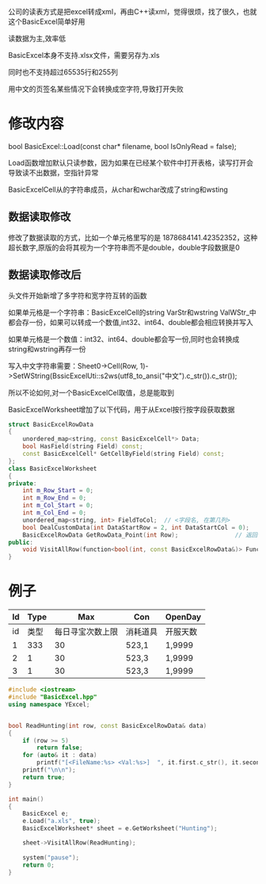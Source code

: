 公司的读表方式是把excel转成xml，再由C++读xml，觉得很烦，找了很久，也就这个BasicExcel简单好用

读数据为主,效率低

BasicExcel本身不支持.xlsx文件，需要另存为.xls

同时也不支持超过65535行和255列

用中文的页签名某些情况下会转换成空字符,导致打开失败

# 修改内容
bool BasicExcel::Load(const char* filename, bool IsOnlyRead = false);
    
Load函数增加默认只读参数，因为如果在已经某个软件中打开表格，读写打开会导致读不出数据，空指针异常
  
BasicExcelCell从的字符串成员，从char和wchar改成了string和wsting

## 数据读取修改
修改了数据读取的方式，比如一个单元格里写的是 1878684141.42352352，这种超长数字,原版的会将其视为一个字符串而不是double，double字段数据是0
    
## 数据读取修改后
头文件开始新增了多字符和宽字符互转的函数
        
如果单元格是一个字符串：BasicExcelCell的string VarStr和wstring ValWStr_中都会存一份，如果可以转成一个数值,int32、int64、double都会相应转换并写入
        
如果单元格是一个数值：int32、int64、double都会写一份,同时也会转换成string和wstring再存一份

写入中文字符串需要：Sheet0->Cell(Row, 1)->SetWString(BssicExcelUti::s2ws(utf8_to_ansi("中文").c_str()).c_str());
        
所以不论如何,对一个BasicExcelCel取值，总是能取到
        
 BasicExcelWorksheet增加了以下代码，用于从Excel按行按字段获取数据
```c++
struct BasicExcelRowData
{
	unordered_map<string, const BasicExcelCell*> Data;
	bool HasField(string Field) const;
	const BasicExcelCell* GetCellByField(string Field) const;
};
class BasicExcelWorksheet
{
private:
    int m_Row_Start = 0;
    int m_Row_End = 0;
    int m_Col_Start = 0;
    int m_Col_End = 0;
    unordered_map<string, int> FieldToCol;	// <字段名, 在第几列>
    bool DealCustomData(int DataStartRow = 2, int DataStartCol = 0);	    // 默认第0行是字段名,第1行是说明解释,第二行开始是真正的数据
    BasicExcelRowData GetRowData_Point(int Row);			    // 返回<key字段名, 该行该字段名对应的数据>		返回原始数据指针
public:
    void VisitAllRow(function<bool(int, const BasicExcelRowData&)> Func);    // 遍历所有行,返回true继续遍历下一行,返回false停止  参数1：行数   参数2：<字段名， 数据>
}
```
# 例子
Id     | Type | Max| Con| OpenDay
-------- | -----| -----| -----| -----
id  | 类型 | 每日寻宝次数上限| 消耗道具 | 开服天数
1  | 333 | 30 | 523,1 | 1,9999
2  | 1 | 30 | 523,3 | 1,9999
3  | 1 | 30 | 523,3 | 1,9999
```c++
#include <iostream>
#include "BasicExcel.hpp"
using namespace YExcel;


bool ReadHunting(int row, const BasicExcelRowData& data)
{
    if (row >= 5)
        return false;
    for (auto& it : data)
        printf("[<FileName:%s> <Val:%s>]  ", it.first.c_str(), it.second->GetString());
    printf("\n\n");
    return true;
}

int main() 
{
    BasicExcel e;
    e.Load("a.xls", true);
    BasicExcelWorksheet* sheet = e.GetWorksheet("Hunting");

    sheet->VisitAllRow(ReadHunting);
    
    system("pause");
    return 0;
}
```

